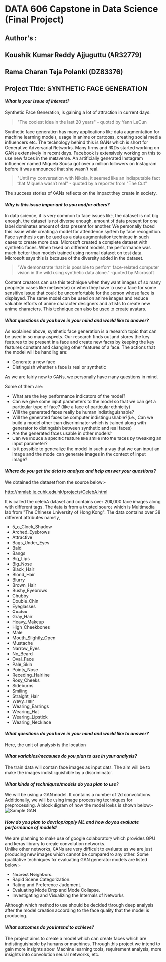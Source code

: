 # DATA 606 Capstone in Data Science (Final Project)

## Author's : 
## Koushik Kumar Reddy Ajjuguttu (AR32779)
## Rama Charan Teja Polanki (DZ83376)

## Project Title:  SYNTHETIC FACE GENERATION

#### _What is your issue of interest?_

Synthetic Face Generation, is gaining a lot of attraction in current days.
> "The coolest idea in the last 20 years" - quoted by Yann LeCun

 Synthetic face generation has many applications like data augmentation for machine learning models, usage in anime or cartoons, creating social media influencers etc. The technology behind this is GANs which is short for Generative Adversarial Networks.
Many firms and R&Ds started working on GANs extensively in recent days. Facebook is extensively working on this to use new faces in the metaverse. An artificially generated Instagram influencer named Miquela Sousa got over a million followers on Instagram before it was announced that she wasn't real.

 >"Until my conversation with Nikola, it seemed like an indisputable fact that Miquela wasn’t real" - quoted by a reporter from "The Cut"
 
 The success stories of GANs reflects on the impact they create in society.
 
#### _Why is this issue important to you and/or others?_

 In data science, it is very common to face issues like, the dataset is not big enough, the dataset is not diverse enough, amount of data present for one label dominates amount of data present for another. We personally faced this issue while creating a model for attendence system by face recognition. Face synthesis can be used as a data augmentation technique in such cases to create more data. Microsoft created a complete dataset with synthetic faces. When tesed on different models, the performance was much better than models trained using normal dataset on test data. Microsoft says this is because of the diversity added in the dataset.

 >"We demonstrate that it is possible to perform face-related computer vision in the wild using synthetic data alone." -quoted by Microsoft

 Content creators can use this technique when they want images of so many people(in cases like metaverse) or when they have to use a face for some sensitive issue that could be uncomfortable for the person whose face is displayed. The same model can be used on anime images and reduce valuable efforts of anime character designers and artists to create new anime characters. This technique can also be used to create avatars.
 
#### _What questions do you have in your mind and would like to answer?_

As explained above, synthetic face generation is a research topic that can be used in so many aspects. Our research finds out and stores the key features to be present in a face and create new faces by keeping the key features constant and changing other features of a face. The actions that the model will be handling are:

- Generate a new face
- Distinguish whether a face is real or synthetic

As we are fairly new to GANs, we personally have many questions in mind. 

Some of them are:
- What are the key performance indicators of the model?
- Can we give some input parameters to the model so that we can get a particular type of face? (like a face of particular ethnicity)
- Will the generated faces really be human indistinguishable?
- Will the generated faces be computer indistinguishable?(i.e., Can we build a model other than discriminator which is trained along with generator to distinguish between synthetic and real faces)
- Are the generated faces usable in other models?
- Can we induce a specific feature like smile into the faces by tweaking an input parameter?
- Is it possible to generalize the model in such a way that we can input an image and the model can generate images in the context of input image?  
 

#### _Where do you get the data to analyze and help answer your questions?_

We obtained the dataset from the source below:-

http://mmlab.ie.cuhk.edu.hk/projects/CelebA.html

It is called the celebA dataset and contains over 200,000 face images along with different tags.
The data is from a trusted source which is Multimedia lab from "The Chinese University of Hong Kong".
The data contains over 38 different attributes namely, 
- 5_o_Clock_Shadow
- Arched_Eyebrows
- Attractive
- Bags_Under_Eyes
- Bald
- Bangs
- Big_Lips
- Big_Nose
- Black_Hair
- Blond_Hair
- Blurry
- Brown_Hair
- Bushy_Eyebrows
- Chubby
- Double_Chin
- Eyeglasses
- Goatee
- Gray_Hair
- Heavy_Makeup
- High_Cheekbones
- Male
- Mouth_Slightly_Open
- Mustache
- Narrow_Eyes
- No_Beard
- Oval_Face
- Pale_Skin
- Pointy_Nose
- Receding_Hairline
- Rosy_Cheeks
- Sideburns
- Smiling
- Straight_Hair
- Wavy_Hair
- Wearing_Earrings
- Wearing_Hat
- Wearing_Lipstick
- Wearing_Necklace

#### _What questions do you have in your mind and would like to answer?_

Here, the unit of analysis is the location

#### _What variables/measures do you plan to use in your analysis?_

The train data will contain face images as input data. 
The aim will be to make the images indistinguishible by a discriminator.

#### _What kinds of techniques/models do you plan to use?_

We will be using a GAN model.
It contains a number of 2d convolutions.
Additionally, we will be using image processing techniques for preprocessing.
A block digram of how the model looks is shown below:-
![Sample GAN](https://miro.medium.com/max/1050/1*XKanAdkjQbg1eDDMF2-4ow.png)

#### _How do you plan to develop/apply ML and how do you evaluate performance of models?_

We are planning to make use of google colaboratory which provides GPU and keras library to create convolution networks.  
Unlike other networks, GANs are very difficult to evaluate as we are just producing new images which cannot be compared to any other. 
Some qualitative techniques for evaluating GAN generator models are listed below:-
- Nearest Neighbors.
- Rapid Scene Categorization.
- Rating and Preference Judgment.
- Evaluating Mode Drop and Mode Collapse.
- Investigating and Visualizing the Internals of Networks

Although which method to use should be decided through deep analysis after the model creation according to the face quality that the model is producing.

#### _What outcomes do you intend to achieve?_

The project aims to create a model which can create faces which are indistinguishable by  humans or machines. Through this project we intend to gain more insights about Machine learning tools, requirement analysis, more insights into convolution neural networks, etc.
